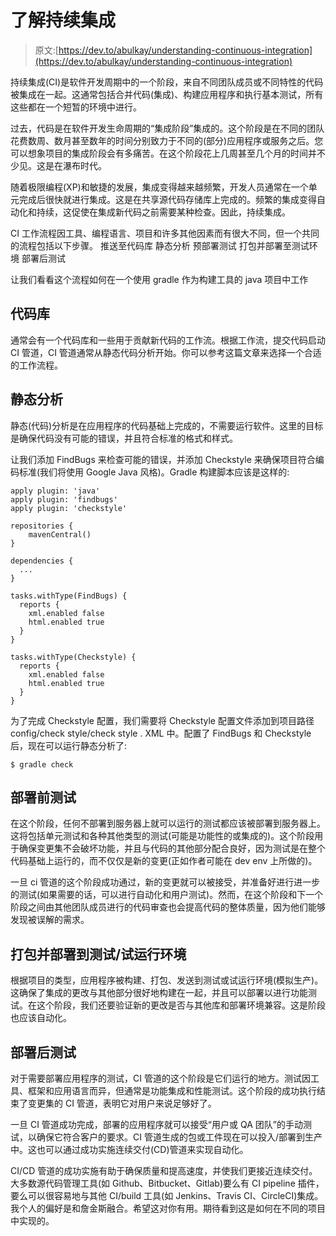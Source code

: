# 了解持续集成

> 原文:[https://dev.to/abulkay/understanding-continuous-integration](https://dev.to/abulkay/understanding-continuous-integration)

持续集成(CI)是软件开发周期中的一个阶段，来自不同团队成员或不同特性的代码被集成在一起。这通常包括合并代码(集成)、构建应用程序和执行基本测试，所有这些都在一个短暂的环境中进行。

过去，代码是在软件开发生命周期的“集成阶段”集成的。这个阶段是在不同的团队花费数周、数月甚至数年的时间分别致力于不同的(部分)应用程序或服务之后。您可以想象项目的集成阶段会有多痛苦。在这个阶段花上几周甚至几个月的时间并不少见。这是在瀑布时代。

随着极限编程(XP)和敏捷的发展，集成变得越来越频繁，开发人员通常在一个单元完成后很快就进行集成。这是在共享源代码存储库上完成的。频繁的集成变得自动化和持续，这促使在集成新代码之前需要某种检查。因此，持续集成。

CI 工作流程因工具、编程语言、项目和许多其他因素而有很大不同，但一个共同的流程包括以下步骤。
推送至代码库
静态分析
预部署测试
打包并部署至测试环境
部署后测试

让我们看看这个流程如何在一个使用 gradle 作为构建工具的 java 项目中工作

## [](#code-repository)代码库

通常会有一个代码库和一些用于贡献新代码的工作流。根据工作流，提交代码启动 CI 管道，CI 管道通常从静态代码分析开始。你可以参考这篇文章来选择一个合适的工作流程。

## [](#static-analysis)静态分析

静态(代码)分析是在应用程序的代码基础上完成的，不需要运行软件。这里的目标是确保代码没有可能的错误，并且符合标准的格式和样式。

让我们添加 FindBugs 来检查可能的错误，并添加 Checkstyle 来确保项目符合编码标准(我们将使用 Google Java 风格)。Gradle 构建脚本应该是这样的:

```
apply plugin: 'java'
apply plugin: 'findbugs'
apply plugin: 'checkstyle'

repositories {
    mavenCentral()
}

dependencies {
  ...
}

tasks.withType(FindBugs) {
  reports {
    xml.enabled false
    html.enabled true
  }
}

tasks.withType(Checkstyle) {
  reports {
    xml.enabled false
    html.enabled true
  }
} 
```

为了完成 Checkstyle 配置，我们需要将 Checkstyle 配置文件添加到项目路径 config/check style/check style . XML 中。配置了 FindBugs 和 Checkstyle 后，现在可以运行静态分析了:

`$ gradle check`

## [](#predeployment-testing)部署前测试

在这个阶段，任何不部署到服务器上就可以运行的测试都应该被部署到服务器上。这将包括单元测试和各种其他类型的测试(可能是功能性的或集成的)。这个阶段用于确保变更集不会破坏功能，并且与代码的其他部分配合良好，因为测试是在整个代码基础上运行的，而不仅仅是新的变更(正如作者可能在 dev env 上所做的)。

一旦 ci 管道的这个阶段成功通过，新的变更就可以被接受，并准备好进行进一步的测试(如果需要的话，可以进行自动化和用户测试)。然而，在这个阶段和下一个阶段之间由其他团队成员进行的代码审查也会提高代码的整体质量，因为他们能够发现被误解的需求。

## [](#packaging-and-deployment-to-the-teststaging-environment)打包并部署到测试/试运行环境

根据项目的类型，应用程序被构建、打包、发送到测试或试运行环境(模拟生产)。这确保了集成的更改与其他部分很好地构建在一起，并且可以部署以进行功能测试。在这个阶段，我们还要验证新的更改是否与其他库和部署环境兼容。这是阶段也应该自动化。

## [](#postdeployment-testing)部署后测试

对于需要部署应用程序的测试，CI 管道的这个阶段是它们运行的地方。测试因工具、框架和应用语言而异，但通常是功能集成和性能测试。这个阶段的成功执行结束了变更集的 CI 管道，表明它对用户来说足够好了。

一旦 CI 管道成功完成，部署的应用程序就可以接受“用户或 QA 团队”的手动测试，以确保它符合客户的要求。CI 管道生成的包或工件现在可以投入/部署到生产中。这也可以通过成功实施连续交付(CD)管道来实现自动化。

CI/CD 管道的成功实施有助于确保质量和提高速度，并使我们更接近连续交付。大多数源代码管理工具(如 Github、Bitbucket、Gitlab)要么有 CI pipeline 插件，要么可以很容易地与其他 CI/build 工具(如 Jenkins、Travis CI、CircleCI)集成。我个人的偏好是和詹金斯融合。希望这对你有用。期待看到这是如何在不同的项目中实现的。